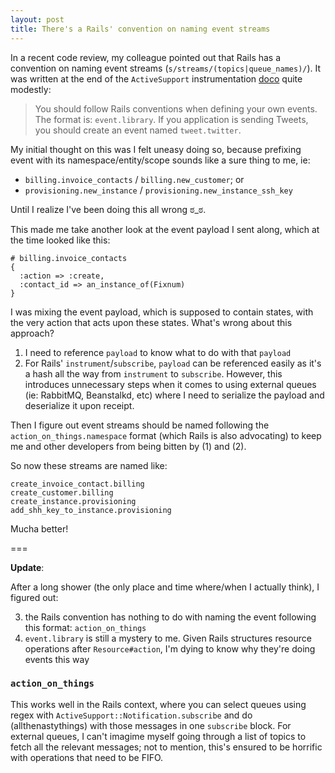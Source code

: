 ```yaml
---
layout: post
title: There's a Rails' convention on naming event streams
---
```


In a recent code review, my colleague pointed out that Rails has a convention on naming event streams (`s/streams/(topics|queue_names)/`). It was written at the end of the `ActiveSupport` instrumentation [doco](http://edgeguides.rubyonrails.org/active_support_instrumentation.html#creating-custom-events) quite modestly:

> You should follow Rails conventions when defining your own events. The format is: `event.library`. If you application is sending Tweets, you should create an event named `tweet.twitter`.

My initial thought on this was I felt uneasy doing so, because prefixing event with its namespace/entity/scope sounds like a sure thing to me, ie:

- `billing.invoice_contacts` / `billing.new_customer`; or
- `provisioning.new_instance` / `provisioning.new_instance_ssh_key`

Until I realize I've been doing this all wrong ಠ_ಠ.

This made me take another look at the event payload I sent along, which at the time looked like this:

```
# billing.invoice_contacts
{
  :action => :create,
  :contact_id => an_instance_of(Fixnum)
}
```

I was mixing the event payload, which is supposed to contain states, with the very action that acts upon these states. What's wrong about this approach?

1. I need to reference `payload` to know what to do with that `payload`
2. For Rails' `instrument`/`subscribe`, `payload` can be referenced easily as it's a hash all the way from `instrument` to `subscribe`. However, this introduces unnecessary steps when it comes to using external queues (ie: RabbitMQ, Beanstalkd, etc) where I need to serialize the payload and deserialize it upon receipt.

Then I figure out event streams should be named following the `action_on_things.namespace` format (which Rails is also advocating) to keep me and other developers from being bitten by (1) and (2).

So now these streams are named like:

```
create_invoice_contact.billing
create_customer.billing
create_instance.provisioning
add_shh_key_to_instance.provisioning
```

Mucha better!

===

**Update**:

After a long shower (the only place and time where/when I actually think), I figured out:

3. the Rails convention has nothing to do with naming the event following this format: `action_on_things`
4. `event.library` is still a mystery to me. Given Rails structures resource operations after `Resource#action`, I'm dying to know why they're doing events this way

### `action_on_things`

This works well in the Rails context, where you can select queues using regex with `ActiveSupport::Notification.subscribe` and do (allthenastythings) with those messages in one `subscribe` block. For external queues, I can't imagime myself going through a list of topics to fetch all the relevant messages; not to mention, this's ensured to be horrific with operations that need to be FIFO.
